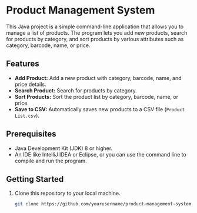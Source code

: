 # Product Management System

This Java project is a simple command-line application that allows you to manage a list of products. The program lets you add new products, search for products by category, and sort products by various attributes such as category, barcode, name, or price. 

## Features

- **Add Product:** Add a new product with category, barcode, name, and price details.
- **Search Product:** Search for products by category.
- **Sort Products:** Sort the product list by category, barcode, name, or price.
- **Save to CSV:** Automatically saves new products to a CSV file (`Product List.csv`).

## Prerequisites

- Java Development Kit (JDK) 8 or higher.
- An IDE like IntelliJ IDEA or Eclipse, or you can use the command line to compile and run the program.

## Getting Started

1. Clone this repository to your local machine.
   
   ```bash
   git clone https://github.com/yourusername/product-management-system.git
